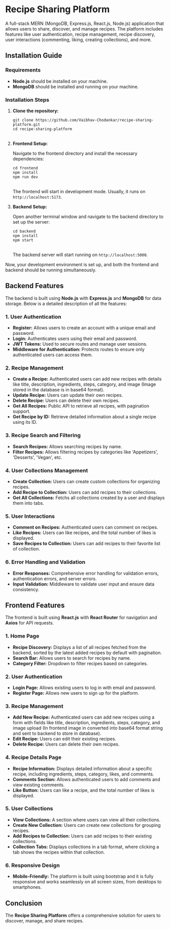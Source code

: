 <h1>Recipe Sharing Platform</h1>

<p>A full-stack MERN (MongoDB, Express.js, React.js, Node.js) application that allows users to share, discover, and manage recipes. The platform includes features like user authentication, recipe management, recipe discovery, user interactions (commenting, liking, creating collections), and more.</p>

<h2>Installation Guide</h2>

<h3>Requirements</h3>
<ul>
  <li><strong>Node.js</strong> should be installed on your machine.</li>
  <li><strong>MongoDB</strong> should be installed and running on your machine.</li>
</ul>

<h3>Installation Steps</h3>

<ol>
  <li><strong>Clone the repository:</strong>
    <pre>
<code>git clone https://github.com/Vaibhav-Chodankar/recipe-sharing-platform.git
cd recipe-sharing-platform</code>
    </pre>
  </li>
  <li><strong>Frontend Setup:</strong>
    <p>Navigate to the frontend directory and install the necessary dependencies:</p>
    <pre>
<code>cd frontend
npm install
npm run dev</code>
    </pre>
    <p>The frontend will start in development mode. Usually, it runs on <code>http://localhost:5173</code>.</p>
  </li>
  <li><strong>Backend Setup:</strong>
    <p>Open another terminal window and navigate to the backend directory to set up the server:</p>
    <pre>
<code>cd backend
npm install
npm start</code>
    </pre>
    <p>The backend server will start running on <code>http://localhost:5000</code>.</p>
  </li>
</ol>

<p>Now, your development environment is set up, and both the frontend and backend should be running simultaneously.</p>

<h2>Backend Features</h2>

<p>The backend is built using <strong>Node.js</strong> with <strong>Express.js</strong> and <strong>MongoDB</strong> for data storage. Below is a detailed description of all the features:</p>

<h3>1. User Authentication</h3>
<ul>
  <li><strong>Register:</strong> Allows users to create an account with a unique email and password.</li>
  <li><strong>Login:</strong> Authenticates users using their email and password.</li>
  <li><strong>JWT Tokens:</strong> Used to secure routes and manage user sessions.</li>
  <li><strong>Middleware for Authentication:</strong> Protects routes to ensure only authenticated users can access them.</li>
</ul>

<h3>2. Recipe Management</h3>
<ul>
  <li><strong>Create a Recipe:</strong> Authenticated users can add new recipes with details like title, description, ingredients, steps, category, and image (Image stored in the database is in base64 format).</li>
  <li><strong>Update Recipe:</strong> Users can update their own recipes.</li>
  <li><strong>Delete Recipe:</strong> Users can delete their own recipes.</li>
  <li><strong>Get All Recipes:</strong> Public API to retrieve all recipes, with pagination support.</li>
  <li><strong>Get Recipe by ID:</strong> Retrieve detailed information about a single recipe using its ID.</li>
</ul>

<h3>3. Recipe Search and Filtering</h3>
<ul>
  <li><strong>Search Recipes:</strong> Allows searching recipes by name.</li>
  <li><strong>Filter Recipes:</strong> Allows filtering recipes by categories like 'Appetizers', 'Desserts', 'Vegan', etc.</li>
</ul>

<h3>4. User Collections Management</h3>
<ul>
  <li><strong>Create Collection:</strong> Users can create custom collections for organizing recipes.</li>
  <li><strong>Add Recipe to Collection:</strong> Users can add recipes to their collections.</li>
  <li><strong>Get All Collections:</strong> Fetchs all collections created by a user and displays them into tabs.</li>
</ul>

<h3>5. User Interactions</h3>
<ul>
  <li><strong>Comment on Recipes:</strong> Authenticated users can comment on recipes.</li>
  <li><strong>Like Recipes:</strong> Users can like recipes, and the total number of likes is displayed.</li>
  <li><strong>Save Recipes to Collection:</strong> Users can add recipes to their favorite list of collection.</li>
</ul>

<h3>6. Error Handling and Validation</h3>
<ul>
  <li><strong>Error Responses:</strong> Comprehensive error handling for validation errors, authentication errors, and server errors.</li>
  <li><strong>Input Validation:</strong> Middleware to validate user input and ensure data consistency.</li>
</ul>

<h2>Frontend Features</h2>

<p>The frontend is built using <strong>React.js</strong> with <strong>React Router</strong> for navigation and <strong>Axios</strong> for API requests.</p>

<h3>1. Home Page</h3>
<ul>
  <li><strong>Recipe Discovery:</strong> Displays a list of all recipes fetched from the backend, sorted by the latest added recipes by default with pagination.</li>
  <li><strong>Search Bar:</strong> Allows users to search for recipes by name.</li>
  <li><strong>Category Filter:</strong> Dropdown to filter recipes based on categories.</li>
</ul>

<h3>2. User Authentication</h3>
<ul>
  <li><strong>Login Page:</strong> Allows existing users to log in with email and password.</li>
  <li><strong>Register Page:</strong> Allows new users to sign up for the platform.</li>
</ul>

<h3>3. Recipe Management</h3>
<ul>
  <li><strong>Add New Recipe:</strong> Authenticated users can add new recipes using a form with fields like title, description, ingredients, steps, category, and image upload (In frontend image in converted into base64 format string and sent to backend to store in database).</li>
  <li><strong>Edit Recipe:</strong> Users can edit their existing recipes.</li>
  <li><strong>Delete Recipe:</strong> Users can delete their own recipes.</li>
</ul>

<h3>4. Recipe Details Page</h3>
<ul>
  <li><strong>Recipe Information:</strong> Displays detailed information about a specific recipe, including ingredients, steps, category, likes, and comments.</li>
  <li><strong>Comments Section:</strong> Allows authenticated users to add comments and view existing comments.</li>
  <li><strong>Like Button:</strong> Users can like a recipe, and the total number of likes is displayed.</li>
</ul>

<h3>5. User Collections</h3>
<ul>
  <li><strong>View Collections:</strong> A section where users can view all their collections.</li>
  <li><strong>Create New Collection:</strong> Users can create new collections for grouping recipes.</li>
  <li><strong>Add Recipes to Collection:</strong> Users can add recipes to their existing collections.</li>
  <li><strong>Collection Tabs:</strong> Displays collections in a tab format, where clicking a tab shows the recipes within that collection.</li>
</ul>

<h3>6. Responsive Design</h3>
<ul>
  <li><strong>Mobile-Friendly:</strong> The platform is built using bootstrap and it is fully responsive and works seamlessly on all screen sizes, from desktops to smartphones.</li>
</ul>

<h2>Conclusion</h2>
<p>The <strong>Recipe Sharing Platform</strong> offers a comprehensive solution for users to discover, manage, and share recipes.</p>
